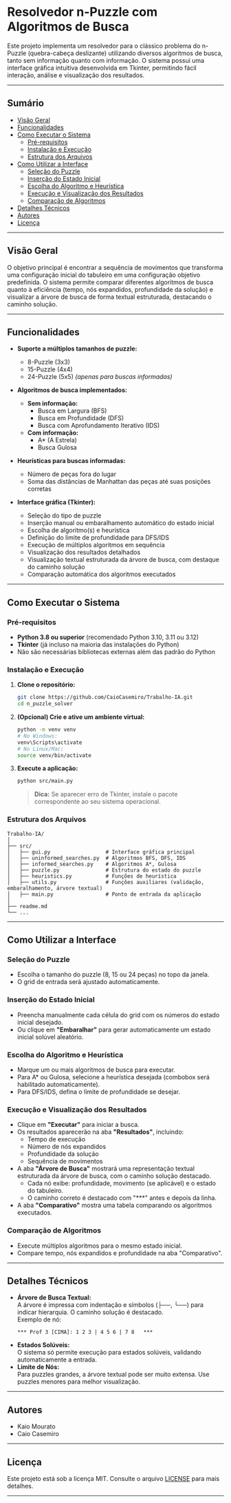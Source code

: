 # Resolvedor n-Puzzle com Algoritmos de Busca

Este projeto implementa um resolvedor para o clássico problema do n-Puzzle (quebra-cabeça deslizante) utilizando diversos algoritmos de busca, tanto sem informação quanto com informação. O sistema possui uma interface gráfica intuitiva desenvolvida em Tkinter, permitindo fácil interação, análise e visualização dos resultados.

---

## Sumário

- [Visão Geral](#visão-geral)
- [Funcionalidades](#funcionalidades)
- [Como Executar o Sistema](#como-executar-o-sistema)
  - [Pré-requisitos](#pré-requisitos)
  - [Instalação e Execução](#instalação-e-execução)
  - [Estrutura dos Arquivos](#estrutura-dos-arquivos)
- [Como Utilizar a Interface](#como-utilizar-a-interface)
  - [Seleção do Puzzle](#seleção-do-puzzle)
  - [Inserção do Estado Inicial](#inserção-do-estado-inicial)
  - [Escolha do Algoritmo e Heurística](#escolha-do-algoritmo-e-heurística)
  - [Execução e Visualização dos Resultados](#execução-e-visualização-dos-resultados)
  - [Comparação de Algoritmos](#comparação-de-algoritmos)
- [Detalhes Técnicos](#detalhes-técnicos)
- [Autores](#autores)
- [Licença](#licença)

---

## Visão Geral

O objetivo principal é encontrar a sequência de movimentos que transforma uma configuração inicial do tabuleiro em uma configuração objetivo predefinida. O sistema permite comparar diferentes algoritmos de busca quanto à eficiência (tempo, nós expandidos, profundidade da solução) e visualizar a árvore de busca de forma textual estruturada, destacando o caminho solução.

---

## Funcionalidades

- **Suporte a múltiplos tamanhos de puzzle:**
  - 8-Puzzle (3x3)
  - 15-Puzzle (4x4)
  - 24-Puzzle (5x5) *(apenas para buscas informadas)*

- **Algoritmos de busca implementados:**
  - **Sem informação:**
    - Busca em Largura (BFS)
    - Busca em Profundidade (DFS)
    - Busca com Aprofundamento Iterativo (IDS)
  - **Com informação:**
    - A* (A Estrela)
    - Busca Gulosa

- **Heurísticas para buscas informadas:**
  - Número de peças fora do lugar
  - Soma das distâncias de Manhattan das peças até suas posições corretas

- **Interface gráfica (Tkinter):**
  - Seleção do tipo de puzzle
  - Inserção manual ou embaralhamento automático do estado inicial
  - Escolha de algoritmo(s) e heurística
  - Definição do limite de profundidade para DFS/IDS
  - Execução de múltiplos algoritmos em sequência
  - Visualização dos resultados detalhados
  - Visualização textual estruturada da árvore de busca, com destaque do caminho solução
  - Comparação automática dos algoritmos executados

---

## Como Executar o Sistema

### Pré-requisitos

- **Python 3.8 ou superior** (recomendado Python 3.10, 3.11 ou 3.12)
- **Tkinter** (já incluso na maioria das instalações do Python)
- Não são necessárias bibliotecas externas além das padrão do Python

### Instalação e Execução

1. **Clone o repositório:**
    ```bash
    git clone https://github.com/CaioCasemiro/Trabalho-IA.git
    cd n_puzzle_solver
    ```

2. **(Opcional) Crie e ative um ambiente virtual:**
    ```bash
    python -m venv venv
    # No Windows:
    venv\Scripts\activate
    # No Linux/Mac:
    source venv/bin/activate
    ```

3. **Execute a aplicação:**
    ```bash
    python src/main.py
    ```

    > **Dica:** Se aparecer erro de Tkinter, instale o pacote correspondente ao seu sistema operacional.

### Estrutura dos Arquivos

```
Trabalho-IA/
│
├── src/
│   ├── gui.py                  # Interface gráfica principal
│   ├── uninformed_searches.py  # Algoritmos BFS, DFS, IDS
│   ├── informed_searches.py    # Algoritmos A*, Gulosa
│   ├── puzzle.py               # Estrutura do estado do puzzle
│   ├── heuristics.py           # Funções de heurística
│   ├── utils.py                # Funções auxiliares (validação, embaralhamento, árvore textual)
│   ├── main.py                 # Ponto de entrada da aplicação
│
├── readme.md
└── ...
```

---

## Como Utilizar a Interface

### Seleção do Puzzle

- Escolha o tamanho do puzzle (8, 15 ou 24 peças) no topo da janela.
- O grid de entrada será ajustado automaticamente.

### Inserção do Estado Inicial

- Preencha manualmente cada célula do grid com os números do estado inicial desejado.
- Ou clique em **"Embaralhar"** para gerar automaticamente um estado inicial solúvel aleatório.

### Escolha do Algoritmo e Heurística

- Marque um ou mais algoritmos de busca para executar.
- Para A* ou Gulosa, selecione a heurística desejada (combobox será habilitado automaticamente).
- Para DFS/IDS, defina o limite de profundidade se desejar.

### Execução e Visualização dos Resultados

- Clique em **"Executar"** para iniciar a busca.
- Os resultados aparecerão na aba **"Resultados"**, incluindo:
  - Tempo de execução
  - Número de nós expandidos
  - Profundidade da solução
  - Sequência de movimentos
- A aba **"Árvore de Busca"** mostrará uma representação textual estruturada da árvore de busca, com o caminho solução destacado.
  - Cada nó exibe: profundidade, movimento (se aplicável) e o estado do tabuleiro.
  - O caminho correto é destacado com "***" antes e depois da linha.
- A aba **"Comparativo"** mostra uma tabela comparando os algoritmos executados.

### Comparação de Algoritmos

- Execute múltiplos algoritmos para o mesmo estado inicial.
- Compare tempo, nós expandidos e profundidade na aba "Comparativo".

---

## Detalhes Técnicos

- **Árvore de Busca Textual:**  
  A árvore é impressa com indentação e símbolos (├──, └──) para indicar hierarquia. O caminho solução é destacado.  
  Exemplo de nó:
  ```
  *** Prof 3 [CIMA]: 1 2 3 | 4 5 6 | 7 8   ***
  ```
- **Estados Solúveis:**  
  O sistema só permite execução para estados solúveis, validando automaticamente a entrada.
- **Limite de Nós:**  
  Para puzzles grandes, a árvore textual pode ser muito extensa. Use puzzles menores para melhor visualização.

---

## Autores

- Kaio Mourato
- Caio Casemiro

---

## Licença

Este projeto está sob a licença MIT. Consulte o arquivo [LICENSE](LICENSE) para mais detalhes.

---